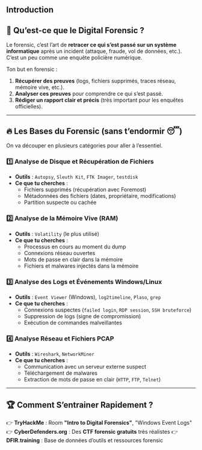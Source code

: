 ## **Introduction**

## 📌 **Qu’est-ce que le Digital Forensic ?**

Le forensic, c’est l’art de **retracer ce qui s’est passé sur un système informatique** après un incident (attaque, fraude, vol de données, etc.). C’est un peu comme une enquête policière numérique.

Ton but en forensic :

1. **Récupérer des preuves** (logs, fichiers supprimés, traces réseau, mémoire vive, etc.).
2. **Analyser ces preuves** pour comprendre ce qui s’est passé.
3. **Rédiger un rapport clair et précis** (très important pour les enquêtes officielles).

---

## 🔥 **Les Bases du Forensic (sans t’endormir 😴)**

On va découper en plusieurs catégories pour aller à l’essentiel.

### 1️⃣ **Analyse de Disque et Récupération de Fichiers**

- **Outils** : `Autopsy`, `Sleuth Kit`, `FTK Imager`, `testdisk`
- **Ce que tu cherches** :
    - Fichiers supprimés (récupération avec Foremost)
    - Métadonnées des fichiers (dates, propriétaire, modifications)
    - Partition suspecte ou cachée

### 2️⃣ **Analyse de la Mémoire Vive (RAM)**

- **Outils** : `Volatility` (le plus utilisé)
- **Ce que tu cherches** :
    - Processus en cours au moment du dump
    - Connexions réseau ouvertes
    - Mots de passe en clair dans la mémoire
    - Fichiers et malwares injectés dans la mémoire

### 3️⃣ **Analyse des Logs et Événements Windows/Linux**

- **Outils** : `Event Viewer` (Windows), `log2timeline`, `Plaso`, `grep`
- **Ce que tu cherches** :
    - Connexions suspectes (`failed login`, `RDP session`, `SSH bruteforce`)
    - Suppression de logs (signe de compromission)
    - Exécution de commandes malveillantes

### 4️⃣ **Analyse Réseau et Fichiers PCAP**

- **Outils** : `Wireshark`, `NetworkMiner`
- **Ce que tu cherches** :
    - Communication avec un serveur externe suspect
    - Téléchargement de malwares
    - Extraction de mots de passe en clair (`HTTP`, `FTP`, `Telnet`)

---

## 🏆 **Comment S’entrainer Rapidement ?**

👉 **TryHackMe** : Room **"Intro to Digital Forensics"**, "Windows Event Logs" 👉 **CyberDefenders.org** : Des **CTF forensic gratuits** très réalistes 👉 **DFIR.training** : Base de données d’outils et ressources forensic

